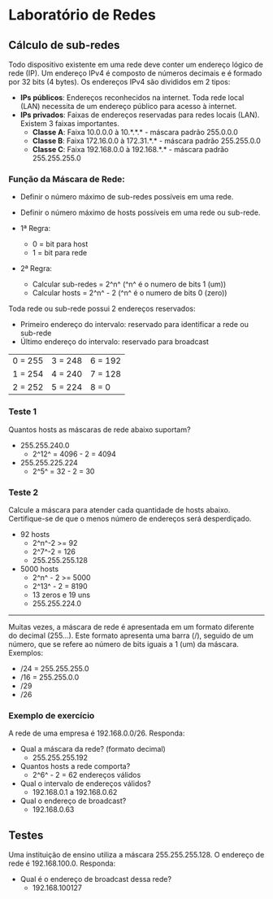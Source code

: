 # Laboratório de Redes

## Cálculo de sub-redes

Todo dispositivo existente em uma rede deve conter um endereço lógico de rede (IP).
Um endereço IPv4 é composto de números decimais e é formado por 32 bits (4 bytes).
Os endereços IPv4 são divididos em 2 tipos:
- **IPs públicos**: Endereços reconhecidos na internet. Toda rede local (LAN) necessita de um endereço público para acesso à internet.
- **IPs privados**: Faixas de endereços reservadas para redes locais (LAN). Existem 3 faixas importantes.
	- **Classe A**: Faixa 10.0.0.0 à 10.\*.\*.\* - máscara padrão 255.0.0.0
	- **Classe B**: Faixa 172.16.0.0 à 172.31.\*.\* - máscara padrão 255.255.0.0
	- **Classe C**: Faixa 192.168.0.0 à 192.168.\*.\* - máscara padrão 255.255.255.0

### Função da Máscara de Rede: 
- Definir o número máximo de sub-redes possíveis em uma rede.
- Definir o número máximo de hosts possíveis em uma rede ou sub-rede.

- 1ª Regra:
	- 0 = bit para host
	- 1 = bit para rede
- 2ª Regra:
	- Calcular sub-redes = 2^n^ (^n^ é o numero de bits 1 (um))
	- Calcular hosts = 2^n^ - 2 (^n^ é o numero de bits 0 (zero))

Toda rede ou sub-rede possui 2 endereços reservados:
- Primeiro endereço do intervalo: reservado para identificar a rede ou sub-rede
- Último endereço do intervalo: reservado para broadcast

|  |  |  |
|--|--|--|
| 0 = 255 | 3 = 248 | 6 = 192 |
| 1 = 254 | 4 = 240 | 7 = 128 |
| 2 = 252 | 5 = 224 | 8 = 0 |

### Teste 1
Quantos hosts as máscaras de rede abaixo suportam?

 - 255.255.240.0
	 - 2^12^ = 4096 - 2 = 4094
 - 255.255.225.224
	 - 2^5^ = 32 - 2 = 30

### Teste 2
Calcule a máscara para atender cada quantidade de hosts abaixo. Certifique-se de que o menos número de endereços será desperdiçado.
- 92 hosts
	- 2^n^-2 >= 92
	- 2^7^-2 = 126
	- 255.255.255.128
- 5000 hosts
	- 2^n^ - 2 >= 5000
	- 2^13^ - 2 = 8190
	- 13 zeros e 19 uns
	- 255.255.224.0

---

Muitas vezes, a máscara de rede é apresentada em um formato diferente do decimal (255...). Este formato apresenta uma barra (/), seguido de um número, que se refere ao número de bits iguais a 1 (um) da máscara.
Exemplos:
- /24 = 255.255.255.0
- /16 = 255.255.0.0
- /29
- /26

### Exemplo de exercício
A rede de uma empresa é 192.168.0.0/26. Responda:
- Qual a máscara da rede? (formato decimal)
	- 255.255.255.192
- Quantos hosts a rede comporta?
	- 2^6^ - 2 = 62 endereços válidos
- Qual o intervalo de endereços válidos?
	- 192.168.0.1 a 192.168.0.62
- Qual o endereço de broadcast?
	- 192.168.0.63

## Testes
Uma instituição de ensino utiliza a máscara 255.255.255.128. O endereço de rede é 192.168.100.0. Responda:
- Qual é o endereço de broadcast dessa rede?
	- 192.168.100127

<!--stackedit_data:
eyJoaXN0b3J5IjpbLTEzNjUxOTEzMDksLTE5NTMzODk3MTgsMz
Q1MDY4MDA2LDIwOTMyMjc1NTIsMjgyNjI0ODQ1LDE1NDU2MTU3
ODksLTIwMzkzMDYyODcsLTE1NzM5OTk4MDJdfQ==
-->